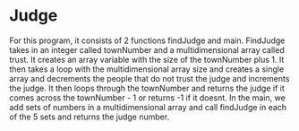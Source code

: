# Judge

For this program, it consists of 2 functions findJudge and main. FindJudge takes in an integer called townNumber and a multidimensional array called trust. It creates an array variable with the size of the townNumber plus 1. It then takes a loop with the multidimensional array size and creates a single array and decrements the people that do not trust the judge and increments the judge. It then loops through the townNumber and returns the judge if it comes across the townNumber - 1 or returns -1 if it doesnt. In the main, we add sets of numbers in a multidimensional array and call findJudge in each of the 5 sets and returns the judge number.
